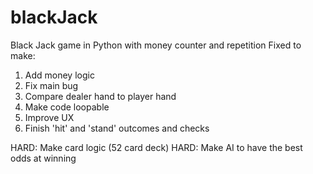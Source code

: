 # blackJack
Black Jack game in Python with money counter and repetition
Fixed to make:
1. Add money logic
2. Fix main bug
3. Compare dealer hand to player hand
4. Make code loopable
5. Improve UX
6. Finish 'hit' and 'stand' outcomes and checks




HARD: Make card logic (52 card deck)
HARD: Make AI to have the best odds at winning
